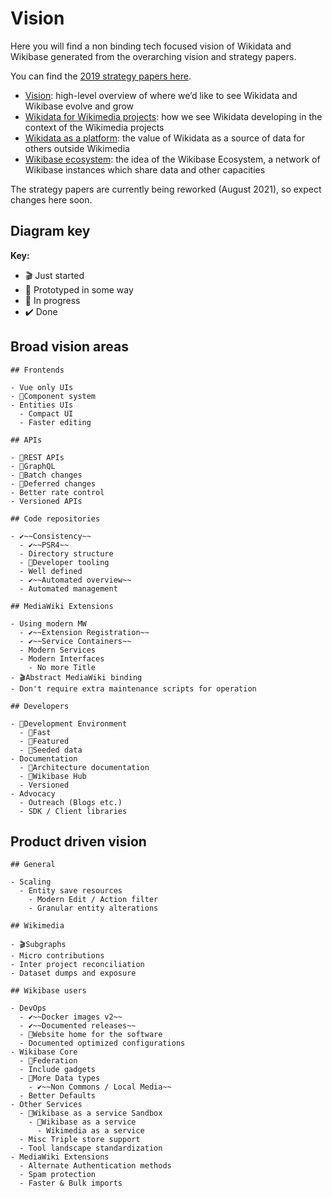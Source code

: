 # Vision

Here you will find a non binding tech focused vision of Wikidata and Wikibase generated from the overarching vision and strategy papers.

You can find the [2019 strategy papers here](https://meta.wikimedia.org/wiki/Wikidata/Strategy/2019).

- [Vision](https://meta.wikimedia.org/wiki/File:Vision_and_high_level_overview_for_Wikidata_and_Wikibase.pdf): high-level overview of where we’d like to see Wikidata and Wikibase evolve and grow
- [Wikidata for Wikimedia projects](https://meta.wikimedia.org/wiki/File:Strategy_for_Wikidata_for_Wikimedia_projects.pdf): how we see Wikidata developing in the context of the Wikimedia projects
- [Wikidata as a platform](https://meta.wikimedia.org/wiki/File:Strategy_for_Wikidata_as_a_platform.pdf): the value of Wikidata as a source of data for others outside Wikimedia
- [Wikibase ecosystem](https://meta.wikimedia.org/wiki/File:Strategy_for_Wikibase_Ecosystem.pdf): the idea of the Wikibase Ecosystem, a network of Wikibase instances which share data and other capacities

The strategy papers are currently being reworked (August 2021), so expect changes here soon.

## Diagram key

**Key:**

- 🎬 Just started
- 🧪 Prototyped in some way
- 🚧 In progress
- ✔️ Done

## Broad vision areas

```markmap
## Frontends

- Vue only UIs
- 🚧Component system
- Entities UIs
  - Compact UI
  - Faster editing

## APIs

- 🚧REST APIs
- 🧪GraphQL
- 🧪Batch changes
- 🧪Deferred changes
- Better rate control
- Versioned APIs

## Code repositories

- ✔️~~Consistency~~
  - ✔️~~PSR4~~
  - Directory structure
  - 🚧Developer tooling
  - Well defined
  - ✔️~~Automated overview~~
  - Automated management

## MediaWiki Extensions

- Using modern MW
  - ✔️~~Extension Registration~~
  - ✔️~~Service Containers~~
  - Modern Services
  - Modern Interfaces
    - No more Title
- 🎬Abstract MediaWiki binding
- Don't require extra maintenance scripts for operation

## Developers

- 🚧Development Environment
  - 🚧Fast
  - 🚧Featured
  - 🧪Seeded data
- Documentation
  - 🚧Architecture documentation
  - 🚧Wikibase Hub
  - Versioned
- Advocacy
  - Outreach (Blogs etc.)
  - SDK / Client libraries
```

## Product driven vision

```markmap
## General

- Scaling
  - Entity save resources
    - Modern Edit / Action filter
    - Granular entity alterations

## Wikimedia

- 🎬Subgraphs
- Micro contributions
- Inter project reconciliation
- Dataset dumps and exposure

## Wikibase users

- DevOps
  - ✔️~~Docker images v2~~
  - ✔️~~Documented releases~~
  - 🚧Website home for the software
  - Documented optimized configurations
- Wikibase Core
  - 🚧Federation
  - Include gadgets
  - 🚧More Data types
    - ✔️~~Non Commons / Local Media~~
  - Better Defaults
- Other Services
  - 🚧Wikibase as a service Sandbox
    - 🚧Wikibase as a service
      - Wikimedia as a service
  - Misc Triple store support
  - Tool landscape standardization
- MediaWiki Extensions
  - Alternate Authentication methods
  - Spam protection
  - Faster & Bulk imports
```
